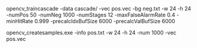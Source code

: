 opencv_traincascade -data cascade/ -vec pos.vec -bg neg.txt -w 24 -h 24 -numPos 50 -numNeg 1000 -numStages 12 -maxFalseAlarmRate 0.4 -minHitRate 0.999 -precalcIdxBufSize 6000 -precalcValBufSize 6000 

 opencv_createsamples.exe -info pos.txt -w 24 -h 24 -num 1000 -vec pos.vec